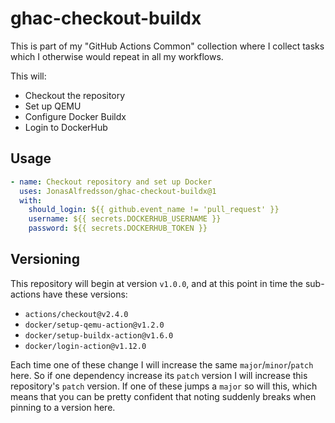 # ghac-checkout-buildx
This is part of my "GitHub Actions Common" collection where I collect tasks
which I otherwise would repeat in all my workflows.

This will:

- Checkout the repository
- Set up QEMU
- Configure Docker Buildx
- Login to DockerHub

## Usage

```yaml
- name: Checkout repository and set up Docker
  uses: JonasAlfredsson/ghac-checkout-buildx@1
  with:
    should_login: ${{ github.event_name != 'pull_request' }}
    username: ${{ secrets.DOCKERHUB_USERNAME }}
    password: ${{ secrets.DOCKERHUB_TOKEN }}
```

## Versioning

This repository will begin at version `v1.0.0`, and at this point in time the
sub-actions have these versions:

- `actions/checkout@v2.4.0`
- `docker/setup-qemu-action@v1.2.0`
- `docker/setup-buildx-action@v1.6.0`
- `docker/login-action@v1.12.0`

Each time one of these change I will increase the same `major`/`minor`/`patch`
here. So if one dependency increase its `patch` version I will increase this
repository's `patch` version. If one of these jumps a `major` so will this,
which means that you can be pretty confident that noting suddenly breaks when
pinning to a version here.
